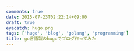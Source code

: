 ```yaml
---
comments: true
date: 2015-07-23T02:22:14+09:00
draft: true
eyecatch: hugo.png
tags: ['hugo', 'blog', 'golang', 'programming']
title: go言語製のhugoでブログ作ってみた
---
```


